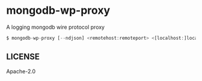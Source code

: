 # mongodb-wp-proxy

A logging mongodb wire protocol proxy

```js
$ mongodb-wp-proxy [--ndjson] <remotehost:remoteport> <[localhost:]localport>
```

## LICENSE

Apache-2.0
